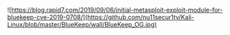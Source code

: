 ![https://blog.rapid7.com/2019/09/06/initial-metasploit-exploit-module-for-bluekeep-cve-2019-0708/](https://github.com/nu11secur1ty/Kali-Linux/blob/master/BlueKeep/wall/BlueKeep_OG.jpg)
